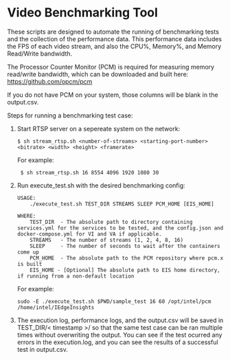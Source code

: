 # Video Benchmarking Tool

These scripts are designed to automate the running of benchmarking tests and the collection of the performance data. This performance data includes the FPS of each video stream, and also the CPU%, Memory%, and Memory Read/Write bandwidth.

The Processor Counter Monitor (PCM) is required for measuring memory read/write bandwidth, which can be downloaded and built here: https://github.com/opcm/pcm 

If you do not have PCM on your system, those columns will be blank in the output.csv.

Steps for running a benchmarking test case:

1. Start RTSP server on a sepereate system on the network:

    ```
    $ sh stream_rtsp.sh <number-of-streams> <starting-port-number> <bitrate> <width> <height> <framerate>
    ```
   For example:
   ```
    $ sh stream_rtsp.sh 16 8554 4096 1920 1080 30
   ```

2. Run execute_test.sh with the desired benchmarking config:
    ```
    USAGE:
        ./execute_test.sh TEST_DIR STREAMS SLEEP PCM_HOME [EIS_HOME]

    WHERE:
        TEST_DIR  - The absolute path to directory containing services.yml for the services to be tested, and the config.json and docker-compose.yml for VI and VA if applicable.
        STREAMS   - The number of streams (1, 2, 4, 8, 16)
        SLEEP     - The number of seconds to wait after the containers come up
        PCM_HOME  - The absolute path to the PCM repository where pcm.x is built
        EIS_HOME - [Optional] The absolute path to EIS home directory, if running from a non-default location 
    ```
   For example:
    ```
    sudo -E ./execute_test.sh $PWD/sample_test 16 60 /opt/intel/pcm /home/intel/IEdgeInsights
    ```

3. The execution log, performance logs, and the output.csv will be saved in TEST_DIR/< timestamp >/ so that the same test case can be ran multiple times without overwriting the output. You can see if the test ocurred any errors in the execution.log, and you can see the results of a successful test in output.csv.
